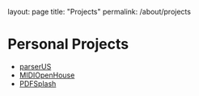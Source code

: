 layout: page
title: "Projects"
permalink: /about/projects

# Personal Projects

- [parserUS](https://github.com/Warkanlock/parserUS)
- [MIDIOpenHouse](https://github.com/Warkanlock/MIDIOpenHouse)
- [PDFSplash](https://github.com/Warkanlock/PDFSplash)
